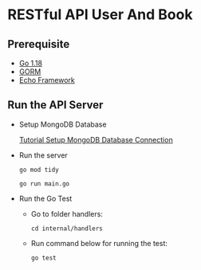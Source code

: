 # RESTful API User And Book

## Prerequisite

- [Go 1.18](https://golang.org/dl/)
- [GORM](https://gorm.io/index.html)
- [Echo Framework](https://echo.labstack.com/)

## Run the API Server

- Setup MongoDB Database
  
  [Tutorial Setup MongoDB Database Connection](https://www.youtube.com/watch?v=6utzRKiBZt0)

- Run the server

  ```shell
  go mod tidy
  ```
  
  ```shell
  go run main.go
  ```

- Run the Go Test

  - Go to folder handlers:

    ```shell
    cd internal/handlers
    ```

  - Run command below for running the test:

    ```shell
    go test
    ```
